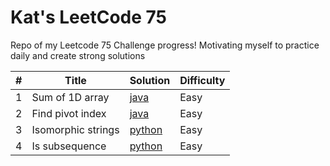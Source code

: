 Kat's LeetCode 75
========
Repo of my Leetcode 75 Challenge progress! Motivating myself to practice daily and create strong solutions

| # |  Title | Solution | Difficulty |
|  --- | --- | --- | --- |
|1|Sum of 1D array| [java](https://github.com/ksharonin/leetcode-75/blob/main/day-1/sum-1D-array.java) |Easy| |
|2|Find pivot index|[java](https://github.com/ksharonin/leetcode-75/blob/main/day-1/find-pivot-index.java) |Easy| |
|3|Isomorphic strings|[python](https://github.com/ksharonin/leetcode-75/blob/main/day-2/isomorphic-strings.py) |Easy| |
|4|Is subsequence|[python](https://github.com/ksharonin/leetcode-75/blob/main/day-2/is-subsequence.py) |Easy| |

